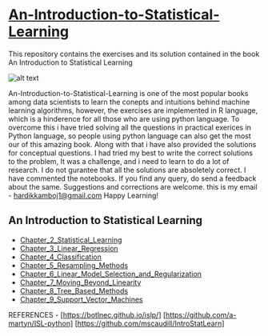 # [An-Introduction-to-Statistical-Learning](http://faculty.marshall.usc.edu/gareth-james/ISL/)
This repository contains the exercises and its solution contained in the book An Introduction to Statistical Learning

![alt text](https://images.springer.com/sgw/books/medium/9781461471370.jpg)

 An-Introduction-to-Statistical-Learning is one of the most popular books among data scientists to learn the conepts and intuitions behind 
 machine learning algorithms, however, the exercises are implemented in R language, which is a hinderence for all those who are using python
 language. To overcome this i have tried solving all the questions in practical exerices in Python language, so people using python language 
 can also get the most our of this amazing book. Along with that i have also provided the solutions for conceptual questions.
 I had tried my best to write the correct solutions to the problem, It was a challenge, and i need to learn to do a lot of research. I do not gurantee that all the solutions are
 absoletely correct. I have commented the notebooks. 
 If you find any query, do send a feedback about the same. Suggestions and corrections are welcome. 
 this is my email - hardikkamboj1@gmail.com
 Happy Learning!
 
 
 ## An Introduction to Statistical Learning
- [Chapter_2_Statistical_Learning](/Chapter_2/)
- [Chapter_3_Linear_Regression](/Chapter_3/)
- [Chapter_4_Classification](/Chapter_4/)
- [Chapter_5_Resampling_Methods](/Chapter_5/)
- [Chapter_6_Linear_Model_Selection_and_Regularization](/Chapter_6/)
- [Chapter_7_Moving_Beyond_Linearity](/Chapter_7/)
- [Chapter_8_Tree_Based_Methods](/Chapter_8/)
- [Chapter_9_Support_Vector_Machines](/Chapter_9/)


REFERENCES - 
[https://botlnec.github.io/islp/]
[https://github.com/a-martyn/ISL-python]
[https://github.com/mscaudill/IntroStatLearn]
